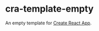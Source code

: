 # cra-template-empty

An empty template for [Create React App](https://github.com/facebook/create-react-app).
